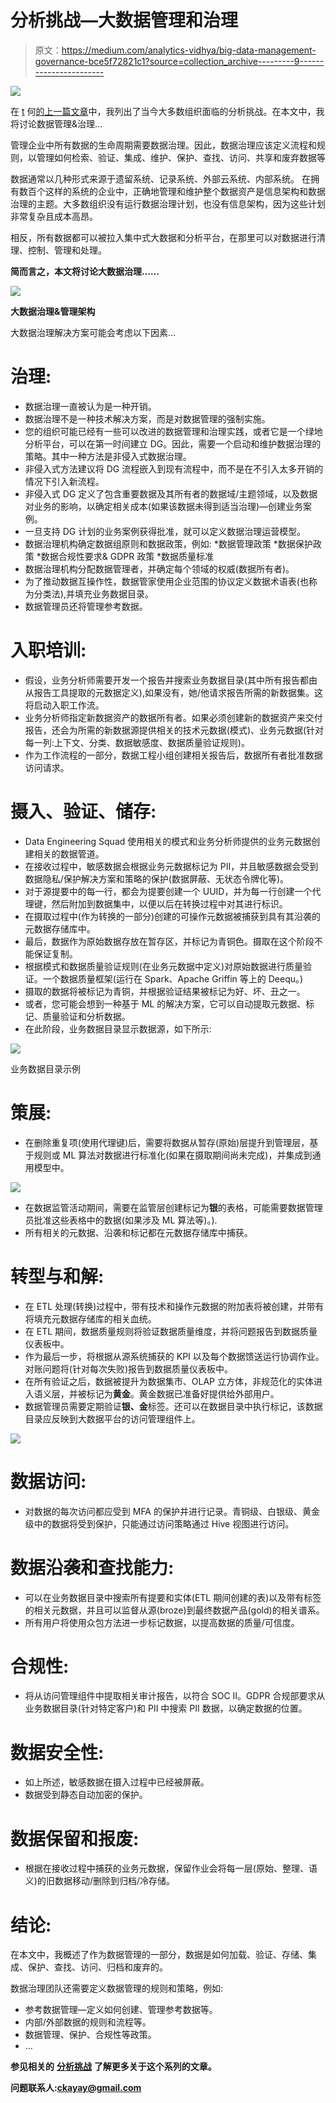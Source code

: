 # 分析挑战—大数据管理和治理

> 原文：<https://medium.com/analytics-vidhya/big-data-management-governance-bce5f72821c1?source=collection_archive---------9----------------------->

![](img/17e63550f30e1cc8dacbc5ba19e24c33.png)

在 [t](/@ckayay/data-fabric-for-analytics-part-1-699920120ed9) 何[的上一篇文章](/@ckayay/analytics-challenges-21e15be9d855)中，我列出了当今大多数组织面临的分析挑战。在本文中，我将讨论数据管理&治理…

管理企业中所有数据的生命周期需要数据治理。因此，数据治理应该定义流程和规则，以管理如何检索、验证、集成、维护、保护、查找、访问、共享和废弃数据等

数据通常以几种形式来源于遗留系统、记录系统、外部云系统、内部系统。
在拥有数百个这样的系统的企业中，正确地管理和维护整个数据资产是信息架构和数据治理的主题。大多数组织没有运行数据治理计划，也没有信息架构，因为这些计划非常复杂且成本高昂。

相反，所有数据都可以被拉入集中式大数据和分析平台，在那里可以对数据进行清理、控制、管理和处理。

**简而言之，本文将讨论大数据治理……**

![](img/4e3ed42adb487c0f38fd2f3b61b625bb.png)

**大数据治理&管理架构**

大数据治理解决方案可能会考虑以下因素…

# 治理:

*   数据治理一直被认为是一种开销。
*   数据治理不是一种技术解决方案，而是对数据管理的强制实施。
*   您的组织可能已经有一些可以改进的数据管理和治理实践，或者它是一个绿地分析平台，可以在第一时间建立 DG。因此，需要一个启动和维护数据治理的策略。其中一种方法是非侵入式数据治理。
*   非侵入式方法建议将 DG 流程嵌入到现有流程中，而不是在不引入太多开销的情况下引入新流程。
*   非侵入式 DG 定义了包含重要数据及其所有者的数据域/主题领域，以及数据对业务的影响，以确定相关成本(如果该数据未得到适当治理)—创建业务案例。
*   一旦支持 DG 计划的业务案例获得批准，就可以定义数据治理运营模型。
*   数据治理机构确定数据组原则和数据政策，例如:
    *数据管理政策
    *数据保护政策
    *数据合规性要求& GDPR 政策
    *数据质量标准
*   数据治理机构分配数据管理者，并确定每个领域的权威(数据所有者)。
*   为了推动数据互操作性，数据管家使用企业范围的协议定义数据术语表(也称为分类法),并填充业务数据目录。
*   数据管理员还将管理参考数据。

# 入职培训:

*   假设，业务分析师需要开发一个报告并搜索业务数据目录(其中所有报告都由从报告工具提取的元数据定义),如果没有，她/他请求报告所需的新数据集。这将启动入职工作流。
*   业务分析师指定新数据资产的数据所有者。如果必须创建新的数据资产来交付报告，还会为所需的新数据源提供相关的技术元数据(模式)、业务元数据(针对每一列:上下文、分类、数据敏感度、数据质量验证规则)。
*   作为工作流程的一部分，数据工程小组创建相关报告后，数据所有者批准数据访问请求。

# 摄入、验证、储存:

*   Data Engineering Squad 使用相关的模式和业务分析师提供的业务元数据创建相关的数据管道。
*   在接收过程中，敏感数据会根据业务元数据标记为 PII，并且敏感数据会受到数据隐私/保护解决方案和策略的保护(数据屏蔽、无状态令牌化等)。
*   对于源提要中的每一行，都会为提要创建一个 UUID，并为每一行创建一个代理键，然后附加到数据集中，以便以后在转换过程中对其进行标识。
*   在摄取过程中(作为转换的一部分)创建的可操作元数据被捕获到具有其沿袭的元数据存储库中。
*   最后，数据作为原始数据存放在暂存区，并标记为青铜色。摄取在这个阶段不能保证复制。
*   根据模式和数据质量验证规则(在业务元数据中定义)对原始数据进行质量验证。一个数据质量框架(运行在 Spark、Apache Griffin 等上的 Deequ。)
*   摄取的数据将被标记为青铜，并根据验证结果被标记为好、坏、丑之一。
*   或者，您可能会想到一种基于 ML 的解决方案，它可以自动提取元数据、标记、质量验证和分析数据。
*   在此阶段，业务数据目录显示数据源，如下所示:

![](img/d91741deda7d6930d2baa0626bc67bde.png)

业务数据目录示例

# 策展:

*   在删除重复项(使用代理键)后，需要将数据从暂存(原始)层提升到管理层，基于规则或 ML 算法对数据进行标准化(如果在摄取期间尚未完成)，并集成到通用模型中。

![](img/e94b7ab6c7c9739c5be65011db41dfcd.png)

*   在数据监管活动期间，需要在监管层创建标记为**银**的表格，可能需要数据管理员批准这些表格中的数据(如果涉及 ML 算法等)。).
*   所有相关的元数据、沿袭和标记都在元数据存储库中捕获。

# 转型与和解:

*   在 ETL 处理(转换)过程中，带有技术和操作元数据的附加表将被创建，并带有将填充元数据存储库的相关血统。
*   在 ETL 期间，数据质量规则将验证数据质量维度，并将问题报告到数据质量仪表板中。
*   作为最后一步，将根据从源系统捕获的 KPI 以及每个数据馈送运行协调作业。对账问题将(针对每次失败)报告到数据质量仪表板中。
*   在所有验证之后，数据被提升为数据集市、OLAP 立方体，非规范化的实体进入语义层，并被标记为**黄金**。黄金数据已准备好提供给外部用户。
*   数据管理员需要定期验证**银、金**标签。还可以在数据目录中执行标记，该数据目录应反映到大数据平台的访问管理组件上。

![](img/dd99a3f8c5dbe9be21948e18cac3630f.png)

# 数据访问:

*   对数据的每次访问都应受到 MFA 的保护并进行记录。青铜级、白银级、黄金级中的数据将受到保护，只能通过访问策略通过 Hive 视图进行访问。

# 数据沿袭和查找能力:

*   可以在业务数据目录中搜索所有提要和实体(ETL 期间创建的表)以及带有标签的相关元数据，并且可以监督从源(broze)到最终数据产品(gold)的相关谱系。
*   所有用户将使用众包方法进一步标记数据，以提高数据的质量/可信度。

# 合规性:

*   将从访问管理组件中提取相关审计报告，以符合 SOC II。GDPR 合规部要求从业务数据目录(针对特定客户)和 PII 中搜索 PII 数据，以确定数据的位置。

# 数据安全性:

*   如上所述，敏感数据在摄入过程中已经被屏蔽。
*   数据受到静态自动加密的保护。

# 数据保留和报废:

*   根据在接收过程中捕获的业务元数据，保留作业会将每一层(原始、整理、语义)的旧数据移动/删除到归档/冷存储。

# 结论:

在本文中，我概述了作为数据管理的一部分，数据是如何加载、验证、存储、集成、保护、查找、访问、归档和废弃的。

数据治理团队还需要定义数据管理的规则和策略，例如:

*   参考数据管理—定义如何创建、管理参考数据等。
*   内部/外部数据的规则和流程等。
*   数据管理、保护、合规性等政策。
*   …

**参见相关的** [**分析挑战**](/@ckayay/analytics-challenges-21e15be9d855) **了解更多关于这个系列的文章。**

**问题联系人:ckayay@gmail.com**